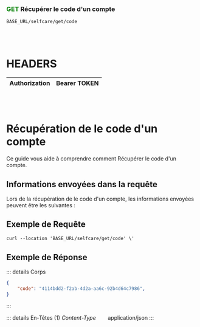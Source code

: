 ### <span style="color:green">GET</span> Récupérer le code d'un compte

````
BASE_URL/selfcare/get/code
````

<br/> <br/> 

# HEADERS

| Authorization | Bearer TOKEN |
| ------------- | ----------- |

<br/> <br/>

# Récupération de le code d'un compte
Ce guide vous aide à comprendre comment Récupérer le code d'un compte.


## Informations envoyées dans la requête

Lors de la récupération de le code d'un compte, les informations envoyées peuvent être les suivantes :


## Exemple de Requête

```txt
curl --location 'BASE_URL/selfcare/get/code' \'

```


## Exemple de Réponse

::: details Corps  

```json
{
    "code": "4114bdd2-f2ab-4d2a-aa6c-92b4d64c7986",
}
```
:::


::: details En-Têtes (1)
 *Content-Type*    &nbsp;&nbsp;&nbsp;&nbsp;&nbsp;&nbsp;     application/json
:::
